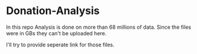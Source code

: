 # Donation-Analysis
In this repo Analysis is done on more than 68 millions of data.
Since the files were in GBs they can't be uploaded here.

I'll try to provide seperate link for those files.

